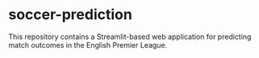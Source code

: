 # soccer-prediction
This repository contains a Streamlit-based web application for predicting match outcomes in the English Premier League.
